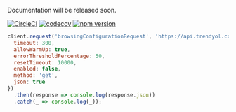 Documentation will be released soon.


[![CircleCI](https://circleci.com/gh/Trendyol/supra.svg?style=svg)](https://circleci.com/gh/Trendyol/supra) [![codecov](https://codecov.io/gh/Trendyol/supra/branch/master/graph/badge.svg)](https://codecov.io/gh/Trendyol/supra) [![npm version](https://badge.fury.io/js/supra-http.svg)](https://www.npmjs.com/package/supra-http)

```js
client.request('browsingConfigurationRequest', 'https://api.trendyol.com/mwebbrowsinggw/', {
  timeout: 300,
  allowWarmUp: true,
  errorThresholdPercentage: 50,
  resetTimeout: 10000,
  enabled: false,
  method: 'get',
  json: true
})
  .then(response => console.log(response.json))
  .catch(_ => console.log(_));
```
